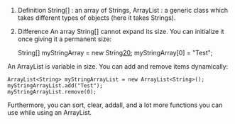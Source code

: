 1) Definition
String[] : an array of Strings, 
ArrayList<String> : a generic class which takes different types of objects (here it takes Strings). 

2) Difference
An array String[] cannot expand its size. You can initialize it once giving it a permanent size:

    String[] myStringArray = new String[20]();
    myStringArray[0] = "Test";


An ArrayList<String> is variable in size. You can add and remove items dynamically:

    ArrayList<String> myStringArrayList = new ArrayList<String>();
    myStringArrayList.add("Test");
    myStringArrayList.remove(0);

Furthermore, you can sort, clear, addall, and a lot more functions you can use while using an ArrayList.

